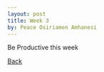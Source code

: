 ```yaml
---
layout: post
title: Week 3
by: Peace Osiriamen Amhanesi
---
```


Be Productive this week

[Back](./)
